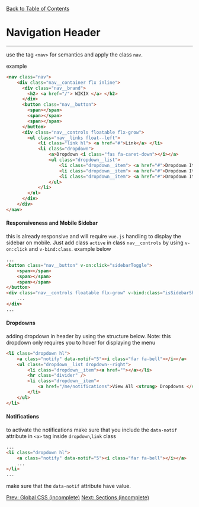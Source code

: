 [Back to Table of Contents](https://github.com/jkbicbic/XUI)

# Navigation Header
----
use the tag `<nav>` for semantics and apply the class `nav`.

example
```HTML
<nav class="nav">
    <div class="nav__container flx inline">
      <div class="nav__brand">
        <h2> <a href="/"> WIKIX </a> </h2>
      </div>
      <button class="nav__button">
        <span></span>
        <span></span>
        <span></span>
      </button>
      <div class="nav__controls floatable flx-grow">
        <ul class="nav__links float--left">
            <li class="link hl"> <a href="#">Link</a> </li>
            <li class="dropdown">
                <a>Dropdown <i class="fas fa-caret-down"></i></a>
                <ul class="dropdown__list">
                    <li class="dropdown__item"> <a href="#">Dropdown Item</a> </li>
                    <li class="dropdown__item"> <a href="#">Dropdown Item</a> </li>
                    <li class="dropdown__item"> <a href="#">Dropdown Item</a> </li>
                </ul>
            </li>
        </ul>
      </div>
    </div>
</nav>
```

#### Responsiveness and Mobile Sidebar

this is already responsive and will require `vue.js` handling to display the sidebar on mobile. Just add class `active` in class `nav__controls` by using `v-on:click` and `v-bind:class`. example below

```HTML
...
<button class="nav__button" v-on:click="sidebarToggle">
    <span></span>
    <span></span>
    <span></span>
</button>
<div class="nav__controls floatable flx-grow" v-bind:class="isSidebarShown ? 'active': ''">
    ...
</div>
...
```
#### Dropdowns
adding dropdown in header by using the structure below. Note: this dropdown only requires you to hover for displaying the menu

```HTML
<li class="dropdown hl">
    <a class="notify" data-notif="5"><i class="far fa-bell"></i></a>
    <ul class="dropdown__list dropdown--right">
        <li class="dropdown__item"><a href=""></a></li>
        <hr class="divider" />
        <li class="dropdown__item">
            <a href="/me/notifications">View All <strong> Dropdowns </strong></a>
        </li>
    </ul>
</li>
```

#### Notifications

to activate the notifications make sure that you include the `data-notif` attribute in `<a>` tag inside `dropdown`,`link` class

```HTML
...
<li class="dropdown hl">
    <a class="notify" data-notif="5"><i class="far fa-bell"></i></a>
    ...
</li>
...
```
make sure that the `data-notif` attribute have value.

[Prev: Global CSS (incomplete)](https://github.com/jkbicbic/XUI/blob/master/docs/Global-CSS.md#Global-CSS) [Next: Sections (incomplete)](https://github.com/jkbicbic/XUI/blob/master/docs/Sections.md#Sections)
